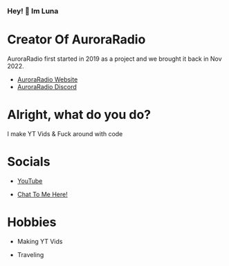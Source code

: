 ### Hey! 👋 Im Luna

# Creator Of AuroraRadio
AuroraRadio first started in 2019 as a project and we brought it back in Nov 2022.
- [AuroraRadio Website](https://auroraradio.ml)
- [AuroraRadio Discord](https://discord.gg/3dBEyFjDtv)

# Alright, what do you do?

I make YT Vids & Fuck around with code


# Socials

- [YouTube](https://youtube.com/@ImJustLuna)

- [Chat To Me Here!](https://discord.gg/UjpryyTquh)

# Hobbies

- Making YT Vids

- Traveling

